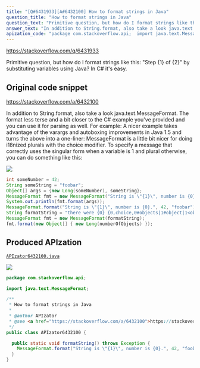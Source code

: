 ```yaml
---
title: "[Q#6431933][A#6432100] How to format strings in Java"
question_title: "How to format strings in Java"
question_text: "Primitive question, but how do I format strings like this: \"Step {1} of {2}\" by substituting variables using Java? In C# it's easy."
answer_text: "In addition to String.format, also take a look java.text.MessageFormat.  The format less terse and a bit closer to the C# example you've provided and you can use it for parsing as well. For example: A nicer example takes advantage of the varargs and autoboxing improvements in Java 1.5 and turns the above into a one-liner: MessageFormat is a little bit nicer for doing i18nized plurals with the choice modifier.  To specify a message that correctly uses the singular form when a variable is 1 and plural otherwise, you can do something like this:"
apization_code: "package com.stackoverflow.api;  import java.text.MessageFormat;  /**  * How to format strings in Java  *  * @author APIzator  * @see <a href=\"https://stackoverflow.com/a/6432100\">https://stackoverflow.com/a/6432100</a>  */ public class APIzator6432100 {    public static void formatString() throws Exception {     MessageFormat.format(\"String is \\\"{1}\\\", number is {0}.\", 42, \"foobar\");   } }"
---
```


https://stackoverflow.com/q/6431933

Primitive question, but how do I format strings like this:
&quot;Step {1} of {2}&quot;
by substituting variables using Java? In C# it&#x27;s easy.



## Original code snippet

https://stackoverflow.com/a/6432100

In addition to String.format, also take a look java.text.MessageFormat.  The format less terse and a bit closer to the C# example you&#x27;ve provided and you can use it for parsing as well.
For example:
A nicer example takes advantage of the varargs and autoboxing improvements in Java 1.5 and turns the above into a one-liner:
MessageFormat is a little bit nicer for doing i18nized plurals with the choice modifier.  To specify a message that correctly uses the singular form when a variable is 1 and plural otherwise, you can do something like this:

<div class="code-logo"><img src="/stackoverflow.png" /></div>

```java
int someNumber = 42;
String someString = "foobar";
Object[] args = {new Long(someNumber), someString};
MessageFormat fmt = new MessageFormat("String is \"{1}\", number is {0}.");
System.out.println(fmt.format(args));
MessageFormat.format("String is \"{1}\", number is {0}.", 42, "foobar");
String formatString = "there were {0} {0,choice,0#objects|1#object|1<objects}";
MessageFormat fmt = new MessageFormat(formatString);
fmt.format(new Object[] { new Long(numberOfObjects) });
```

## Produced APIzation

[`APIzator6432100.java`](https://github.com/blind-papers/apization-temp-data/raw/main/search/APIzator6432100.java)

<div class="code-logo"><img src="/apizator.png" /></div>

```java
package com.stackoverflow.api;

import java.text.MessageFormat;

/**
 * How to format strings in Java
 *
 * @author APIzator
 * @see <a href="https://stackoverflow.com/a/6432100">https://stackoverflow.com/a/6432100</a>
 */
public class APIzator6432100 {

  public static void formatString() throws Exception {
    MessageFormat.format("String is \"{1}\", number is {0}.", 42, "foobar");
  }
}

```